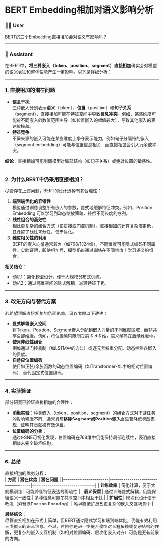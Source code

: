 # BERT Embedding相加对语义影响分析

### 🧑‍💻 User

BERT的三个Embedding直接相加会对语义有影响吗？

---

### 🤖 Assistant

在BERT中，**将三种嵌入（token、position、segment）直接相加**确实会对模型的语义表征和整体性能产生一定影响。以下是详细分析：

---

### **1. 直接相加的潜在问题**
   - **信息干扰**  
     三种嵌入分别表示**语义**（token）、**位置**（position）和**句子关系**（segment），直接相加可能在特征空间中导致**信息冲突**。例如，某些维度可能被不同嵌入的数值范围主导（如位置嵌入的幅值较大），导致其他嵌入的表达被掩盖。
   - **特征竞争**  
     不同来源的嵌入可能在某些维度上争夺表示能力，例如句子分隔符的嵌入（segment embedding）可能与位置信息相关，而直接相加会引入冗余或冲突。

   **结论**：直接相加可能削弱模型对局部结构（如句子关系）或绝对位置的敏感性。

---

### **2. 为什么BERT中仍采用直接相加？**
尽管存在上述问题，BERT的设计选择有其合理性：
   1. **端到端优化的容错性**  
      模型通过训练调整所有嵌入的参数，隐式地缓解特征冲突。例如，Position Embedding 可以学习到动态缩放策略，补偿不同长度的序列。
   2. **线性组合的高效性**  
      相比更复杂的组合方式（如拼接或门控机制），直接相加的计算复杂度更低，且保留了线性可分性，便于优化。
   3. **维度相关性的利用**  
      BERT的嵌入向量通常较大（如768/1024维），不同维度可能隐式编码不同属性。实验证明，即使相加后，模型仍能通过训练在不同维度上学习语义的组合。

   **相关结论**：  
   - 动机1：简化模型设计，便于大规模分布式训练。  
   - 动机2：通过高维空间的隐式解耦，减轻特征干扰。

---

### **3. 改进方向与替代方案**
若希望缓解直接相加的负面影响，可以考虑以下改进：
   - **显式解耦嵌入空间**  
     将Token、Position、Segment嵌入分配到嵌入向量的不同维度区域，而非共享全部维度。例如，将位置编码限制在前 $ d $ 维，语义编码在后续维度中。
   - **使用非线性组合**  
     例如通过门控机制（如LSTM中的方法）或逐元素权重分配，动态控制各嵌入的贡献。
   - **自适应位置编码**  
     使用如正弦/余弦函数的动态位置编码（如Transformer-XL中的相对位置编码），替代固定式位置编码。

---

### **4. 实验验证**
部分研究已验证直接相加的合理性：  
   - **消融实验**：种类嵌入（token、position、segment）的组合方式对下游任务的影响程度不同，通常发现**移除Segment或Position嵌入**会显著降低模型表现，证明其贡献被有效保留。
   - **位置编码的分析**：  
     通过t-SNE可视化发现，位置编码在768维中仍能保持局部连续性，表明直接相加未完全破坏结构。

---

### **5. 总结**
直接相加的优劣分析：  
| **方面**               | **潜在优势**                          | **潜在问题**                      |
|-----------------------|-------------------------------------|--------------------------------|
| **训练效率**           | 简化计算，便于大规模训练                 | 可能降低特征表达的稀疏性              |
| **语义保留**           | 通过训练隐式解耦，仍能保留语义一致性       | 多种信息可能在共享空间中相互干扰         |
| **扩展性**             | 模块化设计便于改进（如替换Position Encoding）| 难以直接扩展到更复杂的嵌入交互场景中     |

**最终结论**：  
尽管直接相加在形式上简单，但BERT通过隐式学习和端到端优化，仍能有效利用三类嵌入的语义信息。不过，若目标是进一步提升模型对长程依赖或复杂结构的理解，更复杂的嵌入交互机制（如相对位置编码、层次化嵌入对齐）可能是更有前景的方向。